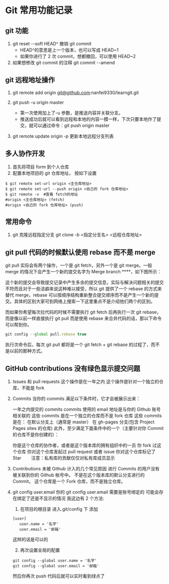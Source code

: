 # Git 常用功能记录

## git 功能

1. git reset --soft HEAD^ 撤销 git commit
   - HEAD^的意思是上一个版本，也可以写成 HEAD~1
   - 如果你进行了 2 次 commit，想都撤回，可以使用 HEAD~2
2. 如果想修改 git commit 的注释 git commit --amend

## git 远程地址操作

1. git remote add origin git@github.com:nanfei9330/learngit.git
2. git push -u origin master

   - 第一次使用加上了-u 参数，是推送内容并关联分支。
   - 推送成功后就可以看到远程和本地的内容一模一样，下次只要本地作了提交，就可以通过命令：git push origin master

3. git remote update origin -p 更新本地远程分支列表

## 多人协作开发

1. 首先将项目 form 到个人仓库
2. 配置本地项目的 git 仓库地址， 按如下设置

```
$ git remote set-url origin <主仓库地址>
$ git remote set-url --push origin <自己的 fork 仓库地址>
$ git remote -v  #查看 fetch的地址
#origin <主仓库地址> (fetch)
#origin <自己的 fork 仓库地址> (push)
```

## 常用命令

1. git 克隆远程指定分支 git clone -b <指定分支名> <远程仓库地址>

## git pull 代码的时候默认使用 rebase 而不是 merge

git pull 实际会有两个操作，一个是 git fetch，另外一个是 git merge。一般 merge 的情况下会产生一个新的提交名字为 Merge branch \*\*\*\*，如下图所示：

这个新的提交会导致提交记录中产生多余的提交信息，实际与解决问题相关的提交不符而且对于一些洁癖来说这种难以接受，所以 git 提供了一个 rebase 的方式来替代 merge，rebase 可以按顺序结构重新整合提交顺序而不是产生一个新的提交。具体的区别大家可到网络上搜索一下这里重点不是介绍他们两个的区别。

而如果你希望每次拉代码的时候不需要执行 git fetch 后再执行一次 git rebase，而是像以前一样直接执行 git pull 而是使用 rebase 来合并代码的话，那以下命令可以帮到你。

```js
git config --global pull.rebase true
```

执行次命令后，每次 git pull 都将是一个 git fetch + git rebase 的过程了，而不是以前的那种方式。

## GitHub contributions 没有绿色显示提交问题

1. Issues 和 pull requests
   这个操作是在一年之内
   这个操作是针对一个独立的仓库，不能是 fork

2. Commits
   当你的 commits 满足以下条件时，它才会被展示出来：

   一年之内提交的 commits
   commits 使用的 email 地址是与你的 Github 账号相关联的
   这些 commits 是在一个独立的仓库而不是 fork 仓库
   这些 commits 是在：
   在默认分支上（通常是 master）
   在 gh-pages 分支(包含 Project Pages sites 的仓库)
   此外，至少满足下面条件中的一个（主要针对你 Commit 的仓库不是你创建的）：

   你是这个仓库的协作者，或者是这个版本库的拥有组织中的一员
   你 fork 过这个仓库
   你对这个仓库发起过 pull request 或者 issue
   你对这个仓库标记了 Star
   　　注意：私有库的贡献仅仅对私有库成员显示

3. Contributions 未被 Github 计入的几个常见原因
   进行 Commits 的用户没有被关联到你的 Github 帐号中。
   不是在这个版本库的默认分支进行的 Commit。
   这个仓库是一个 Fork 仓库，而不是独立仓库。

4. git config user.email
   你的 git config user.email 需要是账号绑定的
   可能会存在绑定了还是不显示的情况
   我这边有 2 个方法:

   1. 在项目的根目录 进入.git/config 下 添加

   ```
   [user]
      user.name = '名字'
      user.email = '邮箱'
   ```

   这样的话是可以的

   2. 再次设置全局的配置

   ```
   git config --global user.name = '名字'
   git config --global user.email = '邮箱'
   ```

   然后你再次 push 代码后就可以实时看到绿点了
